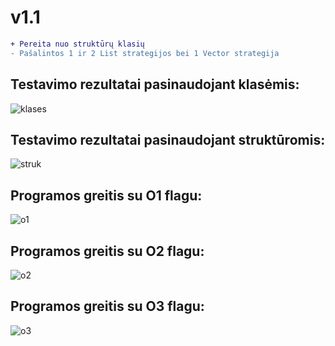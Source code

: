 # v1.1
```diff
+ Pereita nuo struktūrų klasių
- Pašalintos 1 ir 2 List strategijos bei 1 Vector strategija
```
## Testavimo rezultatai pasinaudojant klasėmis:
![klases](https://user-images.githubusercontent.com/114186789/210524096-348659cd-365c-4a77-be0f-009bec4ffe26.png)
## Testavimo rezultatai pasinaudojant struktūromis:
![struk](https://user-images.githubusercontent.com/114186789/210524213-3d78564c-5dcd-4f62-87f3-f1476e5210e5.png)
## Programos greitis su O1 flagu:
![o1](https://user-images.githubusercontent.com/114186789/210524289-e088a5b2-382c-4dac-8895-663ccc59df15.png)
## Programos greitis su O2 flagu:
![o2](https://user-images.githubusercontent.com/114186789/210524341-3e1d917b-e572-4476-bb60-93c79d98d89c.png)
## Programos greitis su O3 flagu:
![o3](https://user-images.githubusercontent.com/114186789/210524397-ce9ead9f-aca9-4b50-a6ff-6147d604b6de.png)
